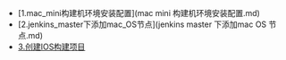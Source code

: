 

- [1.mac_mini构建机环境安装配置](mac mini 构建机环境安装配置.md)
- [2.jenkins_master下添加mac_OS节点](jenkins master 下添加mac OS 节点.md)
- [3.创建IOS构建项目](创建IOS构建项目.md)

